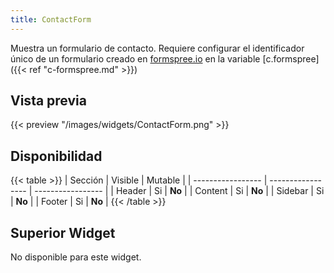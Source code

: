```yaml
---
title: ContactForm
---
```


Muestra un formulario de contacto. Requiere configurar el identificador único de un formulario creado en [formspree.io](formspree.io) en la variable [c.formspree]({{< ref "c-formspree.md" >}})


## Vista previa

{{< preview "/images/widgets/ContactForm.png" >}}

## Disponibilidad

{{< table >}}
| Sección           | Visible           | Mutable           |
| ----------------- | ----------------- | ----------------- |
| Header            | Si                | **No**            |
| Content           | Si                | **No**            |
| Sidebar           | Si                | **No**            |
| Footer            | Si                | **No**            |
{{< /table >}}

## Superior Widget

No disponible para este widget.